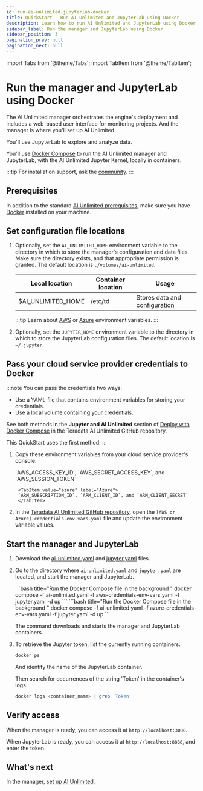```yaml
---
id: run-ai-unlimited-jupyterlab-docker
title: QuickStart - Run AI Unlimited and JupyterLab using Docker
description: Learn how to run AI Unlimited and JupyterLab using Docker.
sidebar_label: Run the manager and JupyterLab using Docker 
sidebar_position: 3
pagination_prev: null
pagination_next: null
---
```


import Tabs from '@theme/Tabs';
import TabItem from '@theme/TabItem';

# Run the manager and JupyterLab using Docker

The AI Unlimited manager orchestrates the engine's deployment and includes a web-based user interface for monitoring projects. And the manager is where you'll set up AI Unlimited. 

You'll use JupyterLab to explore and analyze data.

You'll use [Docker Compose](https://docs.docker.com/compose/) to run the AI Unlimited manager and JupyterLab, with the AI Unlimited Jupyter Kernel, locally in containers. 

:::tip
For installation support, ask the [community](https://support.teradata.com/community?id=community_forum&sys_id=b0aba91597c329d0e6d2bd8c1253affa).
:::


## Prerequisites

In addition to the standard [AI Unlimited prerequisites](/docs/install-ai-unlimited/#gs-prerequisties), make sure you have [Docker](https://www.docker.com/get-started/) installed on your machine.


## Set configuration file locations

1. Optionally, set the `AI_UNLIMITED_HOME` environment variable to the directory in which to store the manager's configuration and data files. Make sure the directory exists, and that appropriate permission is granted. The default location is `./volumes/ai-unlimited`.

    | **Local location** | **Container location** | **Usage** |
    |----------------|--------------------|-------|
    | $AI_UNLIMITED_HOME | /etc/td | Stores data and configuration |
	
	:::tip
	Learn about [AWS](https://docs.aws.amazon.com/sdkref/latest/guide/environment-variables.html) or [Azure](https://github.com/paulbouwer/terraform-azure-quickstarts-samples/blob/master/README.md#azure-authentication) environment variables.
	:::
	
2. Optionally, set the `JUPYTER_HOME` environment variable to the directory in which to store the JupyterLab configuration files. The default location is `~/.jupyter`.


## Pass your cloud service provider credentials to Docker

:::note 
You can pass the credentials two ways:
- Use a YAML file that contains environment variables for storing your credentials.
- Use a local volume containing your credentials. 
	
See both methods in the **Jupyter and AI Unlimited** section of [Deploy with Docker Compose](https://github.com/Teradata/ai-unlimited/blob/develop/deployments/docker/README.md) in the Teradata AI Unlimited GitHub repository.

This QuickStart uses the first method.
:::

1. Copy these environment variables from your cloud service provider's console.

	<Tabs>
		<TabItem value="aws" label="AWS" default>
		`AWS_ACCESS_KEY_ID`, `AWS_SECRET_ACCESS_KEY`, and `AWS_SESSION_TOKEN`
		</TabItem>
		
		<TabItem value="azure" label="Azure">
		`ARM_SUBSCRIPTION_ID`, `ARM_CLIENT_ID`, and `ARM_CLIENT_SECRET`
		</TabItem>
	</Tabs>

2. In the [Teradata AI Unlimited GitHub repository](https://github.com/Teradata/ai-unlimited/tree/develop/deployments/docker), open the `[AWS or Azure]-credentials-env-vars.yaml` file and update the environment variable values.


## Start the manager and JupyterLab

1. Download the [ai-unlimited.yaml](https://github.com/Teradata/ai-unlimited/blob/develop/deployments/docker/ai-unlimited.yaml) and [jupyter.yaml](https://github.com/Teradata/ai-unlimited/blob/develop/deployments/docker/jupyter.yaml) files.

2. Go to the directory where `ai-unlimited.yaml` and `jupyter.yaml` are located, and start the manager and JupyterLab.

	<Tabs>
		<TabItem value="aws" label="AWS" default>
		```bash title="Run the Docker Compose file in the background "
		docker compose -f ai-unlimited.yaml -f aws-credentials-env-vars.yaml -f jupyter.yaml -d up 
		```
		</TabItem>
		<TabItem value="azure" label="Azure">
		```bash title="Run the Docker Compose file in the background "
		docker compose -f ai-unlimited.yaml -f azure-credentials-env-vars.yaml -f jupyter.yaml -d up
		```
		</TabItem>
	</Tabs>
	
	The command downloads and starts the manager and JupyterLab containers.

3. To retrieve the Jupyter token, list the currently running containers.

	```bash
	docker ps 
	```
	And identify the name of the JupyterLab container.
	
	Then search for occurrences of the string 'Token' in the container's logs.

	```bash
	docker logs <container_name> | grep 'Token'
	```

## Verify access

When the manager is ready, you can access it at `http://localhost:3000`. 

When JupyterLab is ready, you can access it at `http://localhost:8888`, and enter the token. 


## What's next

In the manager, [set up AI Unlimited](/docs/install-ai-unlimited/setup-ai-unlimited.md).

